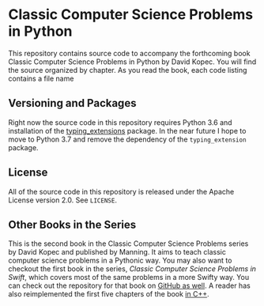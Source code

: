 # Classic Computer Science Problems in Python
This repository contains source code to accompany the forthcoming book Classic Computer Science Problems in Python by David Kopec. You will find the source organized by chapter. As you read the book, each code listing contains a file name

## Versioning and Packages
Right now the source code in this repository requires Python 3.6 and installation of the [typing_extensions](https://github.com/python/typing/tree/master/typing_extensions) package. In the near future I hope to move to Python 3.7 and remove the dependency of the `typing_extension` package.

## License
All of the source code in this repository is released under the Apache License version 2.0. See `LICENSE`.

## Other Books in the Series
This is the second book in the Classic Computer Science Problems series by David Kopec and published by Manning. It aims to teach classic computer science problems in a Pythonic way. You may also want to checkout the first book in the series, *Classic Computer Science Problems in Swift*, which covers most of the same problems in a more Swifty way. You can check out the repository for that book on [GitHub as well](https://github.com/davecom/ClassicComputerScienceProblemsInSwift). A reader has also reimplemented the first five chapters of the book [in C++](https://github.com/araya-andres/classic_computer_sci).
